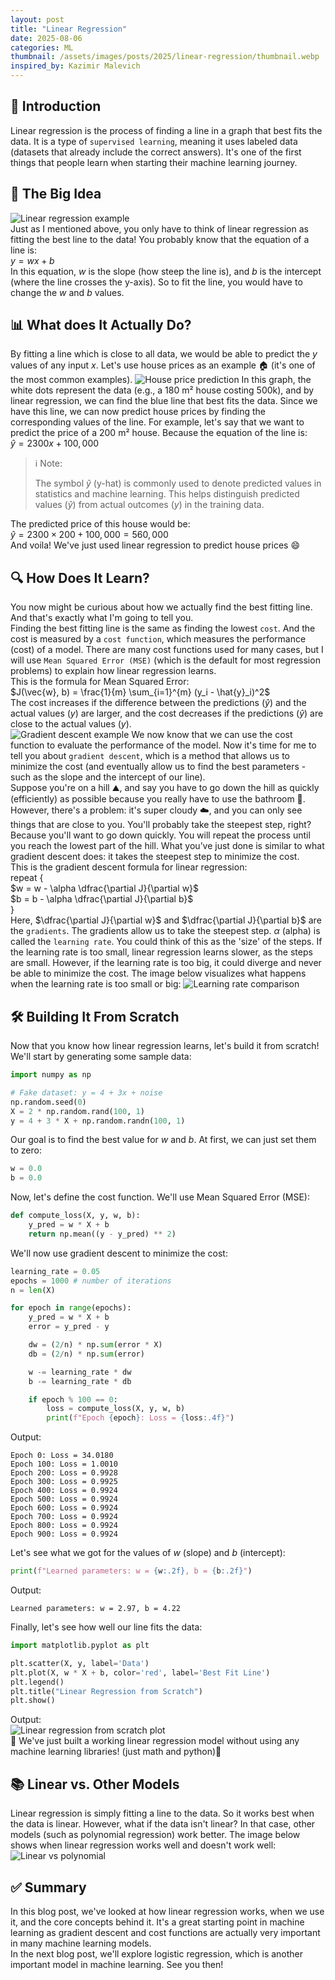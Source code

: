 ```yaml
---
layout: post
title: "Linear Regression"
date: 2025-08-06
categories: ML
thumbnail: /assets/images/posts/2025/linear-regression/thumbnail.webp
inspired_by: Kazimir Malevich
---
```


## 📌 Introduction
Linear regression is the process of finding a line in a graph that best fits the data. It is a type of `supervised learning`, meaning it uses labeled data (datasets that already include the correct answers). It's one of the first things that people learn when starting their machine learning journey.

## 🧠 The Big Idea
![Linear regression example](/assets/images/posts/2025/linear-regression/linear_regression.webp)<br>
Just as I mentioned above, you only have to think of linear regression as fitting the best line to the data! You probably know that the equation of a line is:<br>
$y = wx + b$<br>
In this equation, $w$ is the slope (how steep the line is), and $b$ is the intercept (where the line crosses the y-axis). So to fit the line, you would have to change the $w$ and $b$ values.

## 📊 What does It Actually Do?
By fitting a line which is close to all data, we would be able to predict the $y$ values of any input $x$. Let's use house prices as an example 🏠 (it's one of the most common examples).
![House price prediction](/assets/images/posts/2025/linear-regression/house_price_prediction.webp)
In this graph, the white dots represent the data (e.g., a 180 m² house costing 500k), and by linear regression, we can find the blue line that best fits the data. Since we have this line, we can now predict house prices by finding the corresponding values of the line. For example, let's say that we want to predict the price of a 200 m² house. Because the equation of the line is:<br>
$\hat{y} = 2300x + 100,000$<br>

> ℹ️ Note:
>
> The symbol $\hat{y}$ (y-hat) is commonly used to denote predicted values in statistics and machine learning. This helps distinguish predicted values ($\hat{y}$) from actual outcomes ($y$) in the training data.

The predicted price of this house would be:<br>
$\hat{y} = 2300 \times 200 + 100,000 = 560,000$<br>
And voila! We've just used linear regression to predict house prices 😄

## 🔍 How Does It Learn?
You now might be curious about how we actually find the best fitting line. And that's exactly what I'm going to tell you.<br>
Finding the best fitting line is the same as finding the lowest `cost`. And the cost is measured by a `cost function`, which measures the performance (cost) of a model. There are many cost functions used for many cases, but I will use `Mean Squared Error (MSE)` (which is the default for most regression problems) to explain how linear regression learns.<br>
This is the formula for Mean Squared Error:<br>
$J(\vec{w}, b) = \frac{1}{m} \sum_{i=1}^{m} (y_i - \hat{y}_i)^2$<br>
The cost increases if the difference between the predictions ($\hat{y}$) and the actual values ($y$) are larger, and the cost decreases if the predictions ($\hat{y}$) are close to the actual values ($y$).<br>
![Gradient descent example](/assets/images/posts/2025/linear-regression/gradient_descent_example.webp)
We now know that we can use the cost function to evaluate the performance of the model. Now it's time for me to tell you about `gradient descent`, which is a method that allows us to minimize the cost (and eventually allow us to find the best parameters - such as the slope and the intercept of our line).<br>
Suppose you're on a hill ⛰️, and say you have to go down the hill as quickly (efficiently) as possible because you really have to use the bathroom 🚽.  However, there's a problem: it's super cloudy ☁️, and you can only see things that are close to you. You'll probably take the steepest step, right? Because you'll want to go down quickly. You will repeat the process until you reach the lowest part of the hill. What you’ve just done is similar to what gradient descent does: it takes the steepest step to minimize the cost.<br>
This is the gradient descent formula for linear regression:<br>
repeat {<br>
$w = w - \alpha \dfrac{\partial J}{\partial w}$<br>
$b = b - \alpha \dfrac{\partial J}{\partial b}$<br>
}<br>
Here, $\dfrac{\partial J}{\partial w}$ and $\dfrac{\partial J}{\partial b}$ are the `gradients`. The gradients allow us to take the steepest step. $\alpha$ (alpha) is called the `learning rate`. You could think of this as the 'size' of the steps. If the learning rate is too small, linear regression learns slower, as the steps are small. However, if the learning rate is too big, it could diverge and never be able to minimize the cost. The image below visualizes what happens when the learning rate is too small or big:
![Learning rate comparison](/assets/images/posts/2025/linear-regression/learning_rate_comparison.webp)

## 🛠️ Building It From Scratch
Now that you know how linear regression learns, let's build it from scratch!<br>
We'll start by generating some sample data:
```python
import numpy as np

# Fake dataset: y = 4 + 3x + noise
np.random.seed(0)
X = 2 * np.random.rand(100, 1)
y = 4 + 3 * X + np.random.randn(100, 1)
```
Our goal is to find the best value for $w$ and $b$. At first, we can just set them to zero:
```python
w = 0.0
b = 0.0
```
Now, let's define the cost function. We'll use Mean Squared Error (MSE):
```python
def compute_loss(X, y, w, b):
    y_pred = w * X + b
    return np.mean((y - y_pred) ** 2)
```
We'll now use gradient descent to minimize the cost:
```python
learning_rate = 0.05
epochs = 1000 # number of iterations
n = len(X)

for epoch in range(epochs):
    y_pred = w * X + b
    error = y_pred - y

    dw = (2/n) * np.sum(error * X)
    db = (2/n) * np.sum(error)

    w -= learning_rate * dw
    b -= learning_rate * db

    if epoch % 100 == 0:
        loss = compute_loss(X, y, w, b)
        print(f"Epoch {epoch}: Loss = {loss:.4f}")
```
Output:
```text
Epoch 0: Loss = 34.0180
Epoch 100: Loss = 1.0010
Epoch 200: Loss = 0.9928
Epoch 300: Loss = 0.9925
Epoch 400: Loss = 0.9924
Epoch 500: Loss = 0.9924
Epoch 600: Loss = 0.9924
Epoch 700: Loss = 0.9924
Epoch 800: Loss = 0.9924
Epoch 900: Loss = 0.9924
```
Let's see what we got for the values of $w$ (slope) and $b$ (intercept):
```python
print(f"Learned parameters: w = {w:.2f}, b = {b:.2f}")
```
Output:
```text
Learned parameters: w = 2.97, b = 4.22
```
Finally, let's see how well our line fits the data:
```python
import matplotlib.pyplot as plt

plt.scatter(X, y, label='Data')
plt.plot(X, w * X + b, color='red', label='Best Fit Line')
plt.legend()
plt.title("Linear Regression from Scratch")
plt.show()
```
Output:<br>
![Linear regression from scratch plot](/assets/images/posts/2025/linear-regression/linear_regression_from_scratch_plot.webp)<br>
🎉 We've just built a working linear regression model without using any machine learning libraries! (just math and python)🎉

## 📚 Linear vs. Other Models
Linear regression is simply fitting a line to the data. So it works best when the data is linear. However, what if the data isn't linear? In that case, other models (such as polynomial regression) work better. The image below shows when linear regression works well and doesn't work well:
![Linear vs polynomial](/assets/images/posts/2025/linear-regression/linear_vs_polynomial.webp)<br>

## ✅ Summary
In this blog post, we've looked at how linear regression works, when we use it, and the core concepts behind it. It's a great starting point in machine learning as gradient descent and cost functions are actually very important in many machine learning models.<br>
In the next blog post, we'll explore logistic regression, which is another important model in machine learning. See you then!
